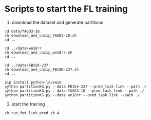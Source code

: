 # Scripts to start the FL training

1. download the dataset and generate partitions
```
cd data/YAGO3-10
sh download_and_unzip_YAGO3-10.sh
cd ..

cd ../data/wn18rr
sh download_and_unzip_wn18rr.sh
cd ..

cd ../data/FB15K-237
sh download_and_unzip_FB15K-237.sh
cd ..

pip install python-louvain
python partitionKG.py --data FB15k-237 --pred_task link --path ./
python partitionKG.py --data YAGO3-10 --pred_task link --path ./
python partitionKG.py --data wn18rr --pred_task link --path ./

```

2. start the training
```
sh run_fed_link_pred.sh 4
```
